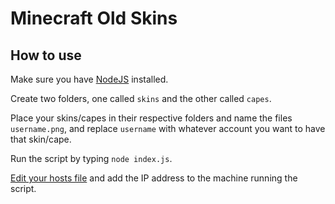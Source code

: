 # Minecraft Old Skins

## How to use

Make sure you have [NodeJS](https://nodejs.org/en/) installed.

Create two folders, one called `skins` and the other called `capes`.

Place your skins/capes in their respective folders and name the files `username.png`, and replace `username` with whatever account you want to have that skin/cape.

Run the script by typing `node index.js`.

[Edit your hosts file](https://docs.rackspace.com/docs/modify-your-hosts-file) and add the IP address to the machine running the script.